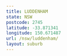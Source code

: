 ```yaml
---
title: LUDDENHAM
state: NSW
postcode: 2745
latitude: -33.871341
longitude: 150.671487
url: /nsw/luddenham/
layout: suburb
---
```

